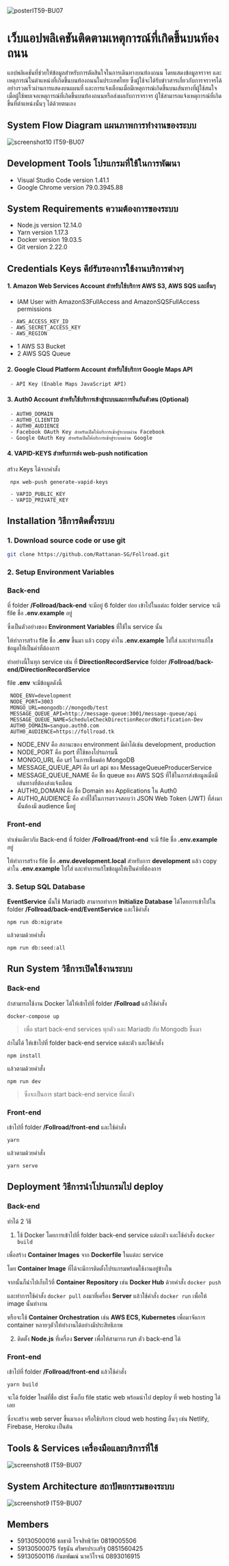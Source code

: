 ![posterIT59-BU07](https://user-images.githubusercontent.com/24937923/71502311-10ce7400-28a2-11ea-84eb-0dc9fa728946.png)

# เว็บแอปพลิเคชันติดตามเหตุการณ์ที่เกิดขึ้นบนท้องถนน

แอปพลิเคชันที่ช่วยให้ข้อมูลสำหรับการตัดสินใจในการเดินทางบนท้องถนน โดยแสดงข้อมูลจราจร และเหตุการณ์ในตำแหน่งที่เกิดขึ้นบนท้องถนนในประเทศไทย ซึ่งผู้ใช้จะได้รับข่าวสารเกี่ยวกับการจราจรได้อย่างรวดเร็วผ่านการแสดงบนแผนที่ และการแจ้งเตือนเมื่อมีเหตุการณ์เกิดขึ้นบนเส้นทางที่ผู้ใช้สนใจ เมื่อผู้ใช้พบเจอเหตุการณ์ที่เกิดขึ้นบนท้องถนนหรือส่งผลกับการจราจร ผู้ใช้สามารถแจ้งเหตุการณ์ที่เกิดขึ้นที่ตำแหน่งนั้นๆ ได้ด้วยตนเอง

## System Flow Diagram แผนภาพการทำงานของระบบ
![screenshot10 IT59-BU07](https://user-images.githubusercontent.com/24937923/71538000-d1ae2a80-2956-11ea-8863-efe0dfa8850f.jpeg)

## Development Tools โปรแกรมที่ใช้ในการพัฒนา

* Visual Studio Code version 1.41.1
* Google Chrome version 79.0.3945.88

## System Requirements ความต้องการของระบบ

* Node.js version 12.14.0
* Yarn version 1.17.3
* Docker version 19.03.5
* Git version 2.22.0

## Credentials Keys คีย์รับรองการใช้งานบริการต่างๆ

#### 1. Amazon Web Services Account สำหรับใช้บริการ AWS S3, AWS SQS และอื่นๆ
* IAM User with AmazonS3FullAccess and AmazonSQSFullAccess permissions
```
 - AWS_ACCESS_KEY_ID
 - AWS_SECRET_ACCESS_KEY
 - AWS_REGION
```
 - 1 AWS S3 Bucket
 - 2 AWS SQS Queue

#### 2. Google Cloud Platform Account สำหรับใช้บริการ Google Maps API
```
 - API Key (Enable Maps JavaScript API)
```

#### 3. Auth0 Account สำหรับใช้บริการเข้าสู่ระบบและการยืนยันตัวตน (Optional)
```
 - AUTH0_DOMAIN
 - AUTH0_CLIENTID
 - AUTH0_AUDIENCE
 - Facebook OAuth Key สำหรับเปิดให้บริการเข้าสู่ระบบผ่าน Facebook
 - Google OAuth Key สำหรับเปิดให้บริการเข้าสู่ระบบผ่าน Google
```

#### 4. VAPID-KEYS สำหรับการส่ง web-push notification
 สร้าง Keys ได้จากคำสั่ง
```
 npx web-push generate-vapid-keys
```
```
 - VAPID_PUBLIC_KEY
 - VAPID_PRIVATE_KEY
```
 
## Installation วิธีการติดตั้งระบบ

### 1. Download source code or use git
```sh
git clone https://github.com/Rattanan-SG/Follroad.git
```
### 2. Setup Environment Variables
### Back-end
ที่ folder **/Follroad/back-end** จะมีอยู่ 6 folder ย่อย เข้าไปในแต่ละ folder service จะมี file ชื่อ **.env.example** อยู่ 

ซึ่งเป็นตัวอย่างของ **Environment Variables** ที่ใช้ใน service นั้น 

ให้ทำการสร้าง file ชื่อ **.env** ขึ้นมา แล้ว copy ค่าใน **.env.example** ไปใส่ และทำการแก้ไขข้อมูลให้เป็นค่าที่ต้องการ 

ทำอย่างนี้ในทุก service เช่น ที่ **DirectionRecordService** folder **/Follroad/back-end/DirectionRecordService** 

file **.env** จะมีข้อมูลดังนี้
```
 NODE_ENV=development
 NODE_PORT=3003
 MONGO_URL=mongodb://mongodb/test
 MESSAGE_QUEUE_API=http://message-queue:3001/message-queue/api
 MESSAGE_QUEUE_NAME=ScheduleCheckDirectionRecordNotification-Dev
 AUTH0_DOMAIN=sanguo.auth0.com
 AUTH0_AUDIENCE=https://follroad.tk
```
 - NODE_ENV คือ  สถานะของ environment มีค่าได้เช่น development, production
 - NODE_PORT คือ port ที่ใช้ของโปรแกรมนี้ 
 - MONGO_URL คือ url ในการเชื่อมต่อ MongoDB
 - MESSAGE_QUEUE_API คือ url api ของ MessageQueueProducerService 
 - MESSAGE_QUEUE_NAME คือ ชื่อ queue ของ AWS SQS ที่ใช้ในการส่งข้อมูลเมื่อมีเส้นทางที่ต้องส่งแจ้งเตือน
 - AUTH0_DOMAIN คือ ชื่อ Domain ของ Applications ใน Auth0
 - AUTH0_AUDIENCE คือ ค่าที่ใช้ในการตรวจสอบว่า JSON Web Token (JWT) ที่ส่งมานั้นต้องมี audience นี้อยู่

### Front-end
ทำเช่นเดียวกับ Back-end ที่ folder **/Follroad/front-end** จะมี file ชื่อ **.env.example** อยู่ 

ให้ทำการสร้าง file ชื่อ **.env.development.local** สำหรับการ **development** แล้ว copy ค่าใน **.env.example** ไปใส่ และทำการแก้ไขข้อมูลให้เป็นค่าที่ต้องการ

### 3. Setup SQL Database
**EventService** นั้นใช้ Mariadb สามารถทำการ **Initialize Database** ได้โดยการเข้าไปใน folder **/Follroad/back-end/EventService** และใช้คำสั่ง  
```
npm run db:migrate
```
แล้วตามด้วยคำสั่ง
```
npm run db:seed:all
```

## Run System วิธีการเปิดใช้งานระบบ

### Back-end
ถ้าสามารถใช้งาน Docker ได้ให้เข้าไปที่  folder **/Follroad** แล้วใช้คำสั่ง
```
docker-compose up
```
> เพื่อ start back-end services ทุกตัว และ Mariadb กับ Mongodb ขึ้นมา

ถ้าไม่ได้ ให้เข้าไปที่ folder back-end service แต่ละตัว และใช้คำสั่ง 
```
npm install 
```
แล้วตามด้วยคำสั่ง 
```
npm run dev
```
> ซึ่งจะเป็นการ start back-end service ที่ละตัว

### Front-end
เข้าไปที่ folder **/Follroad/front-end** และใช้คำสั่ง
```
yarn
```
แล้วตามด้วยคำสั่ง 
```
yarn serve
```

## Deployment วิธีการนำโปรแกรมไป deploy

### Back-end
ทำได้ 2 วิธี
1. ใช้ Docker โดยการเข้าไปที่ folder back-end service แต่ละตัว และใช้คำสั่ง `docker build`

เพื่อสร้าง **Container Images** จาก **Dockerfile** ในแต่ละ service 

โดย **Container Image** ที่ได้จะมีการติดตั้งโปรแกรมพร้อมใช้งานอยู่ข้างใน 

จากนั้นก็นำไปเก็บไว้ที่ **Container Repository** เช่น **Docker Hub** ด้วยคำสั่ง `docker push`

และทำการใช้คำสั่ง `docker pull` ลงมาที่เครื่อง **Server** แล้วใช้คำสั่ง `docker run` เพื่อให้ image นั้นทำงาน

หรือจะใช้ **Container Orchestration** เช่น **AWS ECS, Kubernetes** เพื่อมาจัดการ container หลายๆตัวให้ทำงานได้อย่างมีประสิทธิภาพ

2. ติดตั้ง **Node.js** ที่เครื่อง **Server** เพื่อให้สามารถ run ตัว back-end ได้

### Front-end
เข้าไปที่ folder **/Follroad/front-end** แล้วใช้คำสั่ง 
```
yarn build 
```
จะได้ folder ใหม่ที่ชื่อ dist ซึ่งเก็บ file static web พร้อมนำไป deploy ที่ web hosting ได้เลย

ซึ่งจะสร้าง web server ขึ้นมาเอง หรือใช้บริการ cloud web hosting อื่นๆ เช่น Netlify, Firebase, Heroku เป็นต้น

## Tools & Services เครื่องมือและบริการที่ใช้
![screenshot8 IT59-BU07](https://user-images.githubusercontent.com/24937923/71519674-1bf9c200-28eb-11ea-9646-c4888bfd2a64.jpeg)

## System Architecture สถาปัตยกรรมของระบบ
![screenshot9 IT59-BU07](https://user-images.githubusercontent.com/24937923/71538010-10dc7b80-2957-11ea-8293-3f5906c37da6.png)

## Members
- 59130500016 ชลชาติ โรจสิทธิวัชร 0819005506
- 59130500075 รัชฐนัน ศรีพรประเสริฐ 0851560425
- 59130500116 กันตพัฒณ์ นาควิโรจน์ 0893016915
